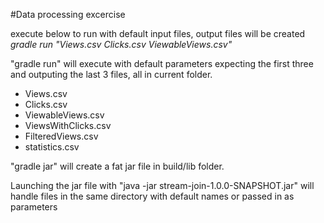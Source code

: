 #Data processing excercise

execute below to run with default input files, output files will be created
*gradle run  "Views.csv Clicks.csv ViewableViews.csv"* 

"gradle run" will execute with default parameters expecting the first three and outputing the last 3 files, all in current folder.
* Views.csv
* Clicks.csv
* ViewableViews.csv
* ViewsWithClicks.csv
* FilteredViews.csv
* statistics.csv

"gradle jar" will create a fat jar file in build/lib folder. 

Launching the jar file with "java -jar stream-join-1.0.0-SNAPSHOT.jar" will handle files in the same directory with default names or passed in as parameters


